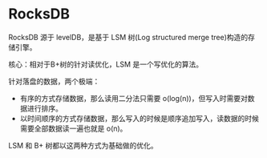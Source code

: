 # RocksDB

RocksDB 源于 levelDB，是基于 LSM 树(Log structured merge tree)构造的存储引擎。

核心：相对于B+树的针对读优化，LSM 是一个写优化的算法。

针对落盘的数据，两个极端：
- 有序的方式存储数据，那么读用二分法只需要 o(log(n))，但写入时需要对数据进行排序。
- 以时间顺序的方式存储数据，那么写入的时候是顺序追加写入，读数据的时候需要全部数据读一遍也就是 o(n)。

LSM 和 B+ 树都以这两种方式为基础做的优化。


